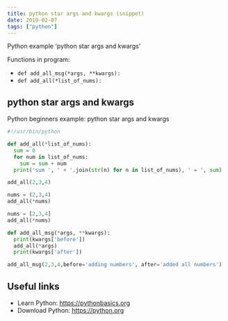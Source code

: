 ```yaml
---
title: python star args and kwargs (snippet)
date: 2019-02-07
tags: ["python"]
---
```

Python example 'python star args and kwargs'

Functions in program: 
* `def add_all_msg(*args, **kwargs):`
* `def add_all(*list_of_nums):`

## python star args and kwargs

Python beginners example: python star args and kwargs

```python
#!/usr/bin/python

def add_all(*list_of_nums):
  sum = 0
  for num in list_of_nums:
    sum = sum + num
  print('sum ', ' + '.join(str(n) for n in list_of_nums), ' = ', sum)

add_all(2,3,4)

nums = (2,3,4)
add_all(*nums)

nums = [2,3,4]
add_all(*nums)

def add_all_msg(*args, **kwargs):
  print(kwargs['before'])
  add_all(*args)
  print(kwargs['after'])

add_all_msg(2,3,4,before='adding numbers', after='added all numbers')


```

## Useful links

- Learn Python: https://pythonbasics.org
- Download Python: https://python.org
